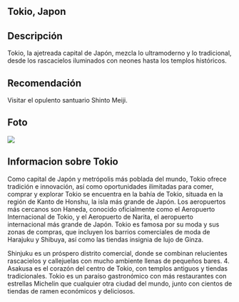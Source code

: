 ## Tokio, Japon 

##  Descripción

Tokio, la ajetreada capital de Japón, mezcla lo ultramoderno y lo tradicional, desde los rascacielos iluminados con neones hasta los templos históricos.

## Recomendación

Visitar el opulento santuario Shinto Meiji.

## Foto
![](https://content.r9cdn.net/rimg/dimg/30/2c/c2817db5-city-21033-159036d7254.jpg?width=1366&height=768&xhint=1051&yhint=774&crop=true)

## Informacion sobre Tokio 

Como capital de Japón y metrópolis más poblada del mundo, Tokio ofrece tradición e innovación, así como oportunidades ilimitadas para comer, comprar y explorar
Tokio se encuentra en la bahía de Tokio, situada en la región de Kanto de Honshu, la isla más grande de Japón. Los aeropuertos más cercanos son Haneda, conocido oficialmente como el Aeropuerto Internacional de Tokio, y el Aeropuerto de Narita, el aeropuerto internacional más grande de Japón. Tokio es famosa por su moda y sus zonas de compras, que incluyen los barrios comerciales de moda de Harajuku y Shibuya, así como las tiendas insignia de lujo de Ginza.
 

Shinjuku es un próspero distrito comercial, donde se combinan relucientes rascacielos y callejuelas con mucho ambiente llenas de pequeños bares. 4. Asakusa es el corazón del centro de Tokio, con templos antiguos y tiendas tradicionales. Tokio es un paraíso gastronómico con más restaurantes con estrellas Michelin que cualquier otra ciudad del mundo, junto con cientos de tiendas de ramen económicos y deliciosos.
